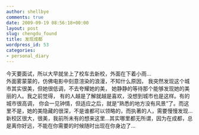 ```yaml
---
author: shellbye
comments: true
date: 2009-09-19 08:56:18+00:00
layout: post
slug: chengdu_found
title: 发现成都
wordpress_id: 53
categories:
- personal_diary
---
```


今天要面试，所以大早就坐上了校车去新校，外面在下着小雨…  
外面雾蒙蒙的，仿佛电影中刻意渲染的浪漫，不知什么原因，
我突然发现这个城市其实很美，但她很低调，不去夸耀她的美，
她静静的等待那个能够发现她的美丽的人。我之前觉得，
有的人越是了解就越是喜欢，没想到城市也是这样。有的城市很高调，
你会一见钟情，但适应之后，就是“熟悉的地方没有风景”了。而这里不是，她的美隐藏的很深，不是谁都可以领略的，而执著的人，需要慢慢发现…  
新校区很大，很美，我前所未有的想来这里…其实哪里都无所谓，因为在成都，总是离你好远，不能在你需要的时候随时出现在你身边了…
